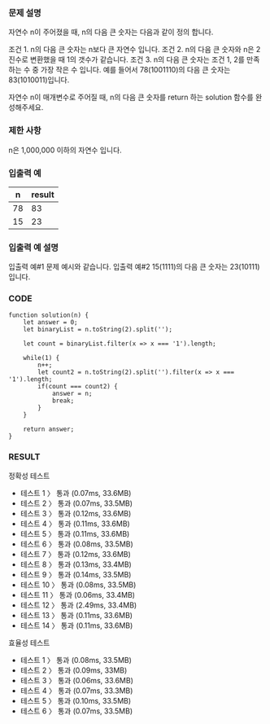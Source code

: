 ### 문제 설명
자연수 n이 주어졌을 때, n의 다음 큰 숫자는 다음과 같이 정의 합니다.

조건 1. n의 다음 큰 숫자는 n보다 큰 자연수 입니다.
조건 2. n의 다음 큰 숫자와 n은 2진수로 변환했을 때 1의 갯수가 같습니다.
조건 3. n의 다음 큰 숫자는 조건 1, 2를 만족하는 수 중 가장 작은 수 입니다.
예를 들어서 78(1001110)의 다음 큰 숫자는 83(1010011)입니다.

자연수 n이 매개변수로 주어질 때, n의 다음 큰 숫자를 return 하는 solution 함수를 완성해주세요.

### 제한 사항
n은 1,000,000 이하의 자연수 입니다.

### 입출력 예
| n | result |
| ---- | ---- |
| 78 | 83 |
| 15 | 23 |

### 입출력 예 설명
입출력 예#1
문제 예시와 같습니다.
입출력 예#2
15(1111)의 다음 큰 숫자는 23(10111)입니다.

### CODE
~~~
function solution(n) {
    let answer = 0;
    let binaryList = n.toString(2).split('');
    
    let count = binaryList.filter(x => x === '1').length;
    
    while(1) {
        n++;
        let count2 = n.toString(2).split('').filter(x => x === '1').length;
        if(count === count2) {
            answer = n;
            break;            
        }
    }
    
    return answer;
}
~~~

### RESULT
정확성  테스트
- 테스트 1 〉	통과 (0.07ms, 33.6MB)
- 테스트 2 〉	통과 (0.07ms, 33.5MB)
- 테스트 3 〉	통과 (0.12ms, 33.6MB)
- 테스트 4 〉	통과 (0.11ms, 33.6MB)
- 테스트 5 〉	통과 (0.11ms, 33.6MB)
- 테스트 6 〉	통과 (0.08ms, 33.5MB)
- 테스트 7 〉	통과 (0.12ms, 33.6MB)
- 테스트 8 〉	통과 (0.13ms, 33.4MB)
- 테스트 9 〉	통과 (0.14ms, 33.5MB)
- 테스트 10 〉	통과 (0.08ms, 33.5MB)
- 테스트 11 〉	통과 (0.06ms, 33.4MB)
- 테스트 12 〉	통과 (2.49ms, 33.4MB)
- 테스트 13 〉	통과 (0.11ms, 33.6MB)
- 테스트 14 〉	통과 (0.11ms, 33.6MB)

효율성  테스트
- 테스트 1 〉	통과 (0.08ms, 33.5MB)
- 테스트 2 〉	통과 (0.09ms, 33MB)
- 테스트 3 〉	통과 (0.06ms, 33.6MB)
- 테스트 4 〉	통과 (0.07ms, 33.3MB)
- 테스트 5 〉	통과 (0.10ms, 33.5MB)
- 테스트 6 〉	통과 (0.07ms, 33.5MB)
